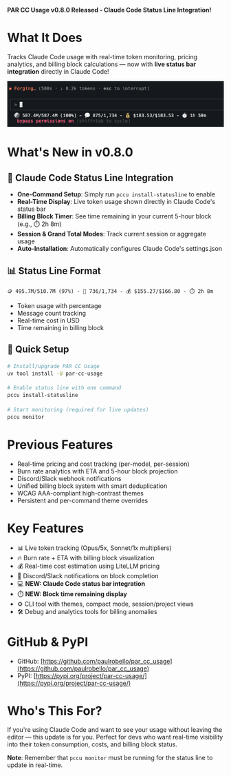 **PAR CC Usage v0.8.0 Released - Claude Code Status Line Integration!**

# **What It Does**

Tracks Claude Code usage with real-time token monitoring, pricing analytics, and billing block calculations — now with **live status bar integration** directly in Claude Code!

![Claude Code Status Line](status_line.png)

# **What's New in v0.8.0**

## 🔌 **Claude Code Status Line Integration**
- **One-Command Setup**: Simply run `pccu install-statusline` to enable
- **Real-Time Display**: Live token usage shown directly in Claude Code's status bar
- **Billing Block Timer**: See time remaining in your current 5-hour block (e.g., ⏱️ 2h 8m)
- **Session & Grand Total Modes**: Track current session or aggregate usage
- **Auto-Installation**: Automatically configures Claude Code's settings.json

## 📊 **Status Line Format**
```
🪙 495.7M/510.7M (97%) - 💬 736/1,734 - 💰 $155.27/$166.80 - ⏱️ 2h 8m
```
- Token usage with percentage
- Message count tracking
- Real-time cost in USD
- Time remaining in billing block

## 🚀 **Quick Setup**
```bash
# Install/upgrade PAR CC Usage
uv tool install -U par-cc-usage

# Enable status line with one command
pccu install-statusline

# Start monitoring (required for live updates)
pccu monitor
```

# **Previous Features**
- Real-time pricing and cost tracking (per-model, per-session)
- Burn rate analytics with ETA and 5-hour block projection
- Discord/Slack webhook notifications
- Unified billing block system with smart deduplication
- WCAG AAA-compliant high-contrast themes
- Persistent and per-command theme overrides

# **Key Features**
- 📊 Live token tracking (Opus/5x, Sonnet/1x multipliers)
- 🔥 Burn rate + ETA with billing block visualization
- 💰 Real-time cost estimation using LiteLLM pricing
- 🔔 Discord/Slack notifications on block completion
- 💻 **NEW: Claude Code status bar integration**
- ⏱️ **NEW: Block time remaining display**
- ⚙️ CLI tool with themes, compact mode, session/project views
- 🛠️ Debug and analytics tools for billing anomalies

# **GitHub & PyPI**

- GitHub: [https://github.com/paulrobello/par_cc_usage](https://github.com/paulrobello/par_cc_usage)
- PyPI: [https://pypi.org/project/par-cc-usage/](https://pypi.org/project/par-cc-usage/)

# **Who's This For?**

If you're using Claude Code and want to see your usage without leaving the editor — this update is for you. Perfect for devs who want real-time visibility into their token consumption, costs, and billing block status.

**Note**: Remember that `pccu monitor` must be running for the status line to update in real-time.
